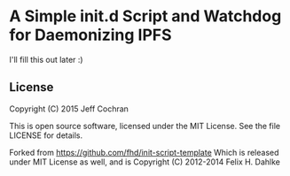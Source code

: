 A Simple init.d Script and Watchdog for Daemonizing IPFS
========================================================

I'll fill this out later :)

License
-------

Copyright (C) 2015 Jeff Cochran

This is open source software, licensed under the MIT License. See the
file LICENSE for details.

Forked from https://github.com/fhd/init-script-template
Which is released under MIT License as well, and is 
Copyright (C) 2012-2014 Felix H. Dahlke
